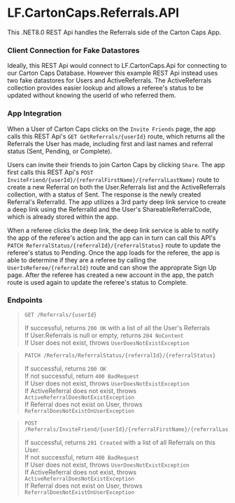 # LF.CartonCaps.Referrals.API
This .NET8.0 REST Api handles the Referrals side of the Carton Caps App.

### Client Connection for Fake Datastores
Ideally, this REST Api would connect to LF.CartonCaps.Api for connecting to our Carton Caps Database. However this example REST Api instead uses two fake datastores for Users and ActiveReferrals. The ActiveReferrals collection provides easier lookup and allows a referee's status to be updated without knowing the userId of who referred them.

### App Integration
When a User of Carton Caps clicks on the `Invite Friends` page, the app calls this REST Api's `GET GetReferrals/{userId}` route, 
which returns all the Referrals the User has made, including first and last names and referral status (Sent, Pending, or Complete).

Users can invite their friends to join Carton Caps by clicking `Share`. The app first calls this REST Api's `POST InviteFriend/{userId}/{referralFirstName}/{referralLastName}` route to create a new Referral on both the User.Referrals list and the ActiveReferrals collection, with a status of Sent. The response is the newly created Referral's ReferralId. The app utilizes a 3rd party deep link service to create a deep link using the ReferralId and the User's ShareableReferralCode, which is already stored within the app.

When a referee clicks the deep link, the deep link service is able to notify the app of the referee's action and the app can in turn can call this API's `PATCH ReferralStatus/{referralId}/{referralStatus}` route to update the referee's status to Pending. Once the app loads for the referee, the app is able to determine if they are a referee by calling the `UserIsReferee/{referralId}` route and can show the approprate Sign Up page. After the referee has created a new account in the app, the patch route is used again to update the referee's status to Complete.


### Endpoints
> ```http 
> GET /Referrals/{userId}
> ```
> If successful, returns `200 OK` with a list of all the User's Referrals <br>
> If User.Referrals is null or empty, returns `204 NoContent` <br>
> If User does not exist, throws `UserDoesNotExistException` <br>
 
> ```http 
> PATCH /Referrals/ReferralStatus/{referralId}/{referralStatus}
> ```
> If successful, returns `200 OK` <br>
> If not successful, return `400 BadRequest` <br>
> If User does not exist, throws `UserDoesNotExistException` <br>
> If ActiveReferral does not exist, throws `ActiveReferralDoesNotExistException` <br>
> If Referral does not exist on User, throws `ReferralDoesNotExistOnUserException`

> ```http 
> POST /Referrals/InviteFriend/{userId}/{referralFirstName}/{referralLastName}
> ```
> If successful, returns `201 Created` with a list of all Referrals on this User. <br>
> If not successful, return `400 BadRequest` <br>
> If User does not exist, throws `UserDoesNotExistException` <br>
> If ActiveReferral does not exist, throws `ActiveReferralDoesNotExistException` <br>
> If Referral does not exist on User, throws `ReferralDoesNotExistOnUserException`


